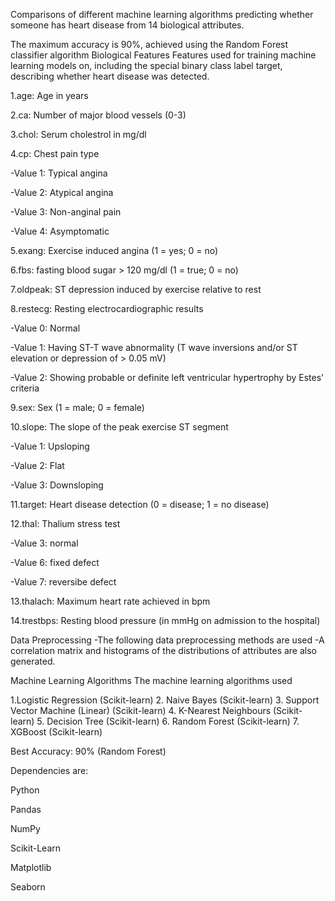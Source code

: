 Comparisons of different machine learning algorithms predicting whether someone has heart disease from 14 biological attributes.

The maximum accuracy is 90%, achieved using the Random Forest classifier algorithm
Biological Features
Features used for training machine learning models on, including the special binary class label target, describing whether heart disease was detected.

1.age: Age in years

2.ca: Number of major blood vessels (0-3)

3.chol: Serum cholestrol in mg/dl

4.cp: Chest pain type

  -Value 1: Typical angina
  
  -Value 2: Atypical angina
  
  -Value 3: Non-anginal pain
  
  -Value 4: Asymptomatic
  
 5.exang: Exercise induced angina (1 = yes; 0 = no)

 6.fbs: fasting blood sugar > 120 mg/dl (1 = true; 0 = no)

 7.oldpeak: ST depression induced by exercise relative to rest

 8.restecg: Resting electrocardiographic results

   -Value 0: Normal
   
   -Value 1: Having ST-T wave abnormality (T wave inversions and/or ST elevation or depression of > 0.05 mV)
   
   -Value 2: Showing probable or definite left ventricular hypertrophy by Estes' criteria
   
 9.sex: Sex (1 = male; 0 = female)

 10.slope: The slope of the peak exercise ST segment

   -Value 1: Upsloping
   
   -Value 2: Flat
   
   -Value 3: Downsloping
   
  11.target: Heart disease detection (0 = disease; 1 = no disease)

  12.thal: Thalium stress test

   -Value 3: normal
   
   -Value 6: fixed defect
          
   -Value 7: reversibe defect

   
  13.thalach: Maximum heart rate achieved in bpm

  14.trestbps: Resting blood pressure (in mmHg on admission to the hospital)

Data Preprocessing
-The following data preprocessing methods are used
-A correlation matrix and histograms of the distributions of attributes are also generated.

Machine Learning Algorithms
The machine learning algorithms used

1.Logistic Regression (Scikit-learn)
2. Naive Bayes (Scikit-learn)
3. Support Vector Machine (Linear) (Scikit-learn)
4. K-Nearest Neighbours (Scikit-learn)
5. Decision Tree (Scikit-learn)
6. Random Forest (Scikit-learn)
7. XGBoost (Scikit-learn)

Best Accuracy: 90% (Random Forest)

Dependencies are:

Python 

Pandas

NumPy

Scikit-Learn

Matplotlib

Seaborn

